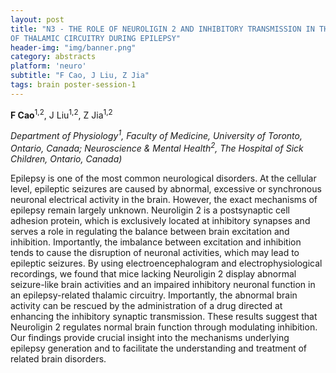```yaml
---
layout: post
title: "N3 - THE ROLE OF NEUROLIGIN 2 AND INHIBITORY TRANSMISSION IN THE FUNCTION
OF THALAMIC CIRCUITRY DURING EPILEPSY"
header-img: "img/banner.png"
category: abstracts
platform: 'neuro'
subtitle: "F Cao, J Liu, Z Jia"
tags: brain poster-session-1
---
```

**F Cao**<sup>1,2</sup>, J Liu<sup>1,2</sup>, Z Jia<sup>1,2</sup>

_Department of Physiology<sup>1</sup>, Faculty of Medicine, University of
Toronto, Ontario, Canada; Neuroscience & Mental Health<sup>2</sup>, The Hospital
of Sick Children, Ontario, Canada)_

Epilepsy is one of the most common neurological disorders. At the
cellular level, epileptic seizures are caused by abnormal, excessive or
synchronous neuronal electrical activity in the brain. However, the
exact mechanisms of epilepsy remain largely unknown. Neuroligin 2 is a
postsynaptic cell adhesion protein, which is exclusively located at
inhibitory synapses and serves a role in regulating the balance between
brain excitation and inhibition. Importantly, the imbalance between
excitation and inhibition tends to cause the disruption of neuronal
activities, which may lead to epileptic seizures. By using
electroencephalogram and electrophysiological recordings, we found that
mice lacking Neuroligin 2 display abnormal seizure-like brain activities
and an impaired inhibitory neuronal function in an epilepsy-related
thalamic circuitry. Importantly, the abnormal brain activity can be
rescued by the administration of a drug directed at enhancing the
inhibitory synaptic transmission. These results suggest that Neuroligin
2 regulates normal brain function through modulating inhibition. Our
findings provide crucial insight into the mechanisms underlying epilepsy
generation and to facilitate the understanding and treatment of related
brain disorders.
